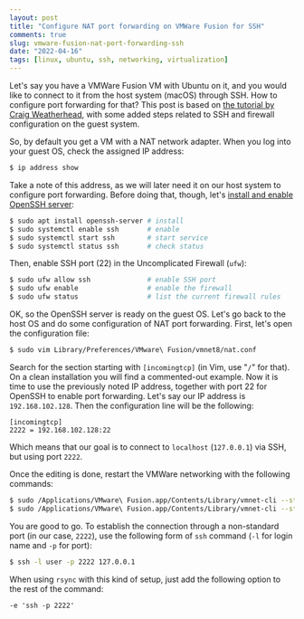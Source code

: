 ```yaml
---
layout: post
title: "Configure NAT port forwarding on VMWare Fusion for SSH"
comments: true
slug: vmware-fusion-nat-port-forwarding-ssh
date: "2022-04-16"
tags: [linux, ubuntu, ssh, networking, virtualization]
---
```


Let's say you have a VMWare Fusion VM with Ubuntu on it, and you would like to connect to it from the host system (macOS) through SSH. How to configure port forwarding for that? This post is based on [the tutorial by Craig Weatherhead](http://www.weatherhead.net/2015/06/21/vmware-fusion-nat-port-forwarding-101/), with some added steps related to SSH and firewall configuration on the guest system.

So, by default you get a VM with a NAT network adapter. When you log into your guest OS, check the assigned IP address:

```sh
$ ip address show
```

Take a note of this address, as we will later need it on our host system to configure port forwarding. Before doing that, though, let's [install and enable OpenSSH server](https://www.cyberciti.biz/faq/ubuntu-linux-install-openssh-server/):

```sh
$ sudo apt install openssh-server # install
$ sudo systemctl enable ssh       # enable
$ sudo systemctl start ssh        # start service
$ sudo systemctl status ssh       # check status
```

Then, enable SSH port (22) in the Uncomplicated Firewall (`ufw`):

```sh
$ sudo ufw allow ssh              # enable SSH port
$ sudo ufw enable                 # enable the firewall
$ sudo ufw status                 # list the current firewall rules
```

OK, so the OpenSSH server is ready on the guest OS. Let's go back to the host OS and do some configuration of NAT port forwarding. First, let's open the configuration file:

```sh
$ sudo vim Library/Preferences/VMware\ Fusion/vmnet8/nat.conf
```

Search for the section starting with `[incomingtcp]` (in Vim, use "`/`" for that). On a clean installation you will find a commented-out example. Now it is time to use the previously noted IP address, together with port 22 for OpenSSH to enable port forwarding. Let's say our IP address is `192.168.102.128`. Then the configuration line will be the following:

```
[incomingtcp]
2222 = 192.168.102.128:22
```

Which means that our goal is to connect to `localhost` (`127.0.0.1`) via SSH, but using port `2222`. 

Once the editing is done, restart the VMWare networking with the following commands:

```sh
$ sudo /Applications/VMware\ Fusion.app/Contents/Library/vmnet-cli --stop
$ sudo /Applications/VMware\ Fusion.app/Contents/Library/vmnet-cli --start
```

You are good to go. To establish the connection through a non-standard port (in our case, `2222`), use the following form of `ssh` command (`-l` for login name and `-p` for port):

```sh
$ ssh -l user -p 2222 127.0.0.1
```

When using `rsync` with this kind of setup, just add the following option to the rest of the command:

```
-e 'ssh -p 2222'
```

